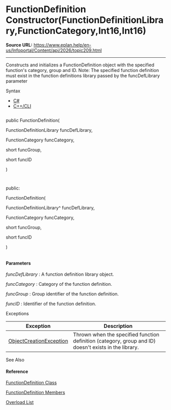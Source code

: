 # FunctionDefinition Constructor(FunctionDefinitionLibrary,FunctionCategory,Int16,Int16)

**Source URL:** https://www.eplan.help/en-us/Infoportal/Content/api/2026/topic209.html

---

Constructs and initializes a FunctionDefinition object with the specified function's category, group and ID. Note: The specified function definition must exist in the function definitions library passed by the funcDefLibrary parameter

Syntax

- [C#](#i-syntax-CS)
- [C++/CLI](#i-syntax-CPP2005)

```
```
public FunctionDefinition( 
   FunctionDefinitionLibrary funcDefLibrary,
   FunctionCategory funcCategory,
   short funcGroup,
   short funcID
)
```
```

```
```
public:
FunctionDefinition( 
   FunctionDefinitionLibrary^ funcDefLibrary,
   FunctionCategory funcCategory,
   short funcGroup,
   short funcID
)
```
```

#### Parameters

*funcDefLibrary*
:   A function definition library object.

*funcCategory*
:   Category of the function definition.

*funcGroup*
:   Group identifier of the function definition.

*funcID*
:   Identifier of the function definition.

Exceptions

| Exception | Description |
| --- | --- |
| [ObjectCreationException](Eplan.EplApi.DataModelu~Eplan.EplApi.DataModel.ObjectCreationException.html) | Thrown when the specified function definition (category, group and ID) doesn't exists in the library. |



See Also

#### Reference

[FunctionDefinition Class](Eplan.EplApi.DataModelu~Eplan.EplApi.DataModel.FunctionDefinition.html)
  
[FunctionDefinition Members](Eplan.EplApi.DataModelu~Eplan.EplApi.DataModel.FunctionDefinition_members.html)
  
[Overload List](Eplan.EplApi.DataModelu~Eplan.EplApi.DataModel.FunctionDefinition~_ctor.html)